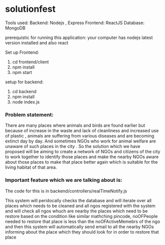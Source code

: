 # solutionfest

Tools used:
Backend: Nodejs , Express
Frontend: ReactJS
Database: MongoDB

prerequistic for running this application:
your computer has nodejs latest version installed and also react

Set up Frontend:

1) cd frontend/client
2) npm install
3) npm start

setup for backend:

1) cd backend
2) npm install
3) node index.js



### Problem statement:
There are many places where animals and birds are found earlier but because of increase in the waste and lack of cleanliness and increased use of plastic , animals are suffering
from various diseases and are becoming extinct day by day. And sometimes  NGOs who work for animal welfare are unaware of such places in the city . So the solution which we have
proposed will be aiming to create a network of NGOs and citizens of the city to work together to identify those places and make the nearby NGOs aware about those places to make
that place better again which is suitable for the living habitat of that area.

###  Important feature which we are talking about is:

The code for this is in backend/controllers/realTimeNotify.js

This system will peridocally checks the database and will iterate over all places which needs to be cleaned and all ngos registered with the system and will check
all ngos whuch are nearby the places which need to be restore based on the condition like similar mathching pincode, noOFPeople needed to restore that place is less than
the noOFActiveMemebrs of the ngo and then this system will automatically send email to all the nearby NGOs informing about the place which they should look for
in order to restore that place



